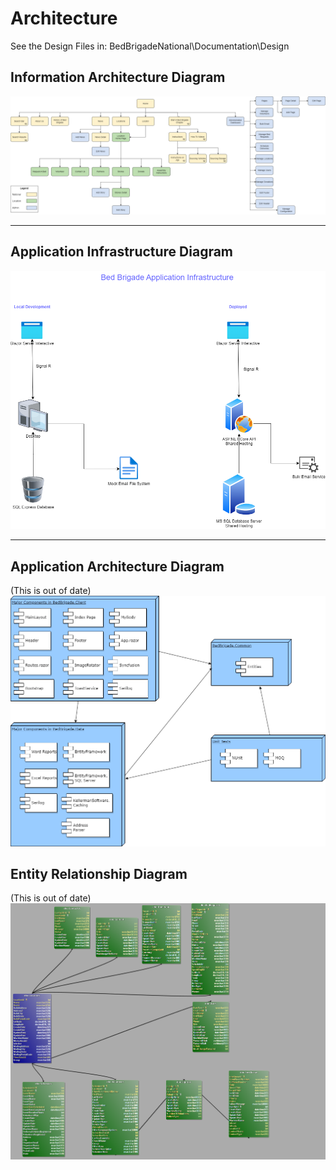 # Architecture

See the Design Files in:
BedBrigadeNational\Documentation\Design

## Information Architecture Diagram

![Information Architecture Diagram](Design/Information%20Architecture%20Diagram.png)

<hr />

## Application Infrastructure Diagram
![Application Infrastructure Diagram](Design/Application%20Infrastructure%20Diagram.png)

<hr />

## Application Architecture Diagram
(This is out of date)
![Application Architecture Diagram](Design/Application%20Architecture%20Diagram.png)

## Entity Relationship Diagram
(This is out of date)
![Entity Relationship Diagram](Design/EntityRelationshipDiagram.png)
